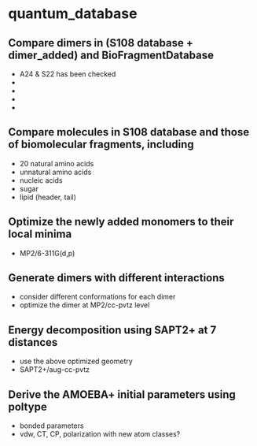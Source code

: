 # quantum_database

## Compare dimers in (S108 database + dimer_added) and BioFragmentDatabase
  - A24 & S22 has been checked 
  - 
  - 
  - 
  - 

## Compare molecules in S108 database and those of biomolecular fragments, including
  - 20 natural amino acids
  - unnatural amino acids
  - nucleic acids
  - sugar
  - lipid (header, tail)

## Optimize the newly added monomers to their local minima
  - MP2/6-311G(d,p) 

## Generate dimers with different interactions
  - consider different conformations for each dimer
  - optimize the dimer at MP2/cc-pvtz level

## Energy decomposition using SAPT2+ at 7 distances
  - use the above optimized geometry
  - SAPT2+/aug-cc-pvtz

## Derive the AMOEBA+ initial parameters using poltype
  - bonded parameters
  - vdw, CT, CP, polarization with new atom classes? 
